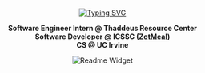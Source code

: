 <div align="center">
<br>

<a href="https://git.io/typing-svg"><img src="https://readme-typing-svg.demolab.com?font=Fira+Code&duration=1500&pause=1500&color=06C7C0&background=1F1F1F&center=true&vCenter=true&multiline=true&repeat=false&random=false&width=900&height=180&lines=Hi+%F0%9F%91%8B;I'm+Dennis;I+love+building+software+that+solves+problems;So+reach+out+to+me+and+let's+talk!;And+let's+create+something+amazing." alt="Typing SVG" /></a>

<!-- <a href="https://git.io/typing-svg"><img src="https://readme-typing-svg.demolab.com?font=Fira+Code&weight=600&size=23&duration=1500&pause=1500&color=05A9A3&background=FFFFFF00&center=true&vCenter=true&multiline=true&repeat=false&random=false&width=900&height=300&lines=Hi+%F0%9F%91%8B;I'm+Dennis;I+love+building+software+that+solves+problems;So+reach+out+to+me+and+let's+talk!;And+let's+create+something+amazing." alt="Typing SVG" /></a> -->

**Software Engineer Intern @ Thaddeus Resource Center**\
**Software Developer @ ICSSC ([ZotMeal](https://github.com/icssc/ZotMeal))**\
**CS @ UC Irvine**  

<!-- <a href="https://linkedin.com/in/dennis-lustre" target="_blank">
<img src=https://img.shields.io/badge/linkedin-%2300acee.svg?color=405DE6&style=for-the-badge&logo=linkedin&logoColor=white alt=linkedin style="margin: 20px;" />
</a>  -->

![Readme Widget](https://myreadme.vercel.app/api/embed/dlustre?panels=toplanguages,userstatistics,commitgraph)

</div>
